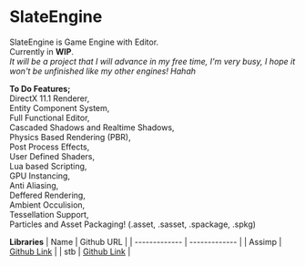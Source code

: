 # SlateEngine
 SlateEngine is Game Engine with Editor.\
 Currently in **WIP**.\
 *It will be a project that I will advance in my free time, I'm very busy, I hope it won't be unfinished like my other engines! Hahah*
 
 **To Do Features;**\
 DirectX 11.1 Renderer,\
 Entity Component System,\
 Full Functional Editor,\
 Cascaded Shadows and Realtime Shadows,\
 Physics Based Rendering (PBR),\
 Post Process Effects,\
 User Defined Shaders,\
 Lua based Scripting,\
 GPU Instancing,\
 Anti Aliasing,\
 Deffered Rendering,\
 Ambient Occulision,\
 Tessellation Support,\
 Particles and Asset Packaging! (.asset, .sasset, .spackage, .spkg)


**Libraries**
| Name  | Github URL |
| ------------- | ------------- |
| Assimp  | [Github Link](https://github.com/assimp/assimp)  |
| stb  | [Github Link](https://github.com/nothings/stb)  |
